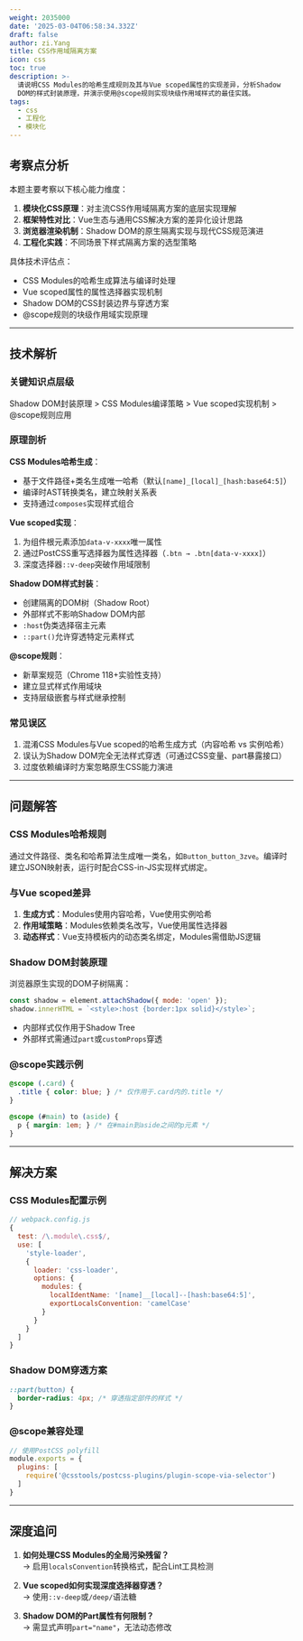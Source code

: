 ```yaml
---
weight: 2035000
date: '2025-03-04T06:58:34.332Z'
draft: false
author: zi.Yang
title: CSS作用域隔离方案
icon: css
toc: true
description: >-
  请说明CSS Modules的哈希生成规则及其与Vue scoped属性的实现差异，分析Shadow
  DOM的样式封装原理，并演示使用@scope规则实现块级作用域样式的最佳实践。
tags:
  - css
  - 工程化
  - 模块化
---
```


## 考察点分析

本题主要考察以下核心能力维度：

1. **模块化CSS原理**：对主流CSS作用域隔离方案的底层实现理解
2. **框架特性对比**：Vue生态与通用CSS解决方案的差异化设计思路
3. **浏览器渲染机制**：Shadow DOM的原生隔离实现与现代CSS规范演进
4. **工程化实践**：不同场景下样式隔离方案的选型策略

具体技术评估点：

- CSS Modules的哈希生成算法与编译时处理
- Vue scoped属性的属性选择器实现机制
- Shadow DOM的CSS封装边界与穿透方案
- @scope规则的块级作用域实现原理

---

## 技术解析

### 关键知识点层级

Shadow DOM封装原理 > CSS Modules编译策略 > Vue scoped实现机制 > @scope规则应用

### 原理剖析

**CSS Modules哈希生成**：

- 基于文件路径+类名生成唯一哈希（默认`[name]_[local]_[hash:base64:5]`）
- 编译时AST转换类名，建立映射关系表
- 支持通过`composes`实现样式组合

**Vue scoped实现**：

1. 为组件根元素添加`data-v-xxxx`唯一属性
2. 通过PostCSS重写选择器为属性选择器（`.btn → .btn[data-v-xxxx]`）
3. 深度选择器`::v-deep`突破作用域限制

**Shadow DOM样式封装**：

- 创建隔离的DOM树（Shadow Root）
- 外部样式不影响Shadow DOM内部
- `:host`伪类选择宿主元素
- `::part()`允许穿透特定元素样式

**@scope规则**：

- 新草案规范（Chrome 118+实验性支持）
- 建立显式样式作用域块
- 支持层级嵌套与样式继承控制

### 常见误区

1. 混淆CSS Modules与Vue scoped的哈希生成方式（内容哈希 vs 实例哈希）
2. 误认为Shadow DOM完全无法样式穿透（可通过CSS变量、part暴露接口）
3. 过度依赖编译时方案忽略原生CSS能力演进

---

## 问题解答

### CSS Modules哈希规则

通过文件路径、类名和哈希算法生成唯一类名，如`Button_button_3zve`。编译时建立JSON映射表，运行时配合CSS-in-JS实现样式绑定。

### 与Vue scoped差异

1. **生成方式**：Modules使用内容哈希，Vue使用实例哈希
2. **作用域策略**：Modules依赖类名改写，Vue使用属性选择器
3. **动态样式**：Vue支持模板内的动态类名绑定，Modules需借助JS逻辑

### Shadow DOM封装原理

浏览器原生实现的DOM子树隔离：

```javascript
const shadow = element.attachShadow({ mode: 'open' });
shadow.innerHTML = `<style>:host {border:1px solid}</style>`;
```

- 内部样式仅作用于Shadow Tree
- 外部样式需通过`part`或`customProps`穿透

### @scope实践示例

```css
@scope (.card) {
  .title { color: blue; } /* 仅作用于.card内的.title */
}

@scope (#main) to (aside) {
  p { margin: 1em; } /* 在#main到aside之间的p元素 */
}
```

---

## 解决方案

### CSS Modules配置示例

```javascript
// webpack.config.js
{
  test: /\.module\.css$/,
  use: [
    'style-loader',
    {
      loader: 'css-loader',
      options: {
        modules: {
          localIdentName: '[name]__[local]--[hash:base64:5]',
          exportLocalsConvention: 'camelCase'
        }
      }
    }
  ]
}
```

### Shadow DOM穿透方案

```css
::part(button) {
  border-radius: 4px; /* 穿透指定部件的样式 */
}
```

### @scope兼容处理

```javascript
// 使用PostCSS polyfill
module.exports = {
  plugins: [
    require('@csstools/postcss-plugins/plugin-scope-via-selector')
  ]
}
```

---

## 深度追问

1. **如何处理CSS Modules的全局污染残留？**  
→ 启用`localsConvention`转换格式，配合Lint工具检测

2. **Vue scoped如何实现深度选择器穿透？**  
→ 使用`::v-deep`或`/deep/`语法糖

3. **Shadow DOM的Part属性有何限制？**  
→ 需显式声明`part="name"`，无法动态修改

